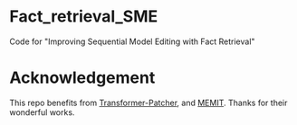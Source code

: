 # Fact_retrieval_SME

Code for "Improving Sequential Model Editing with Fact Retrieval"

# Acknowledgement
This repo benefits from [Transformer-Patcher](https://github.com/ZeroYuHuang/Transformer-Patcher), and [MEMIT](https://github.com/kmeng01/memit). Thanks for their wonderful works.
